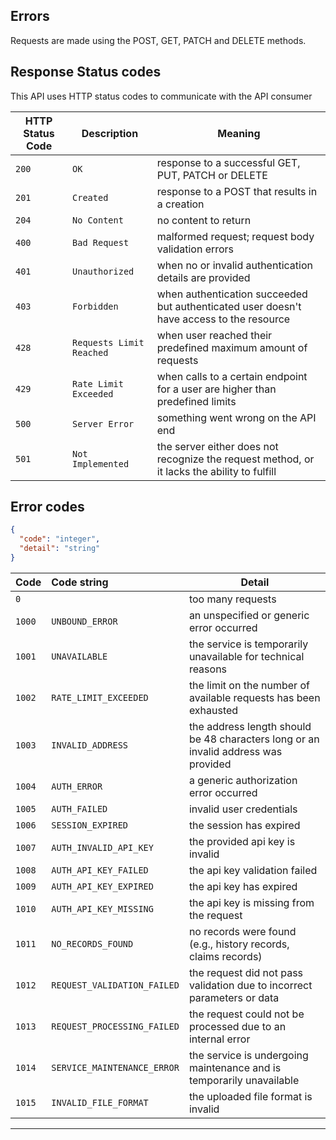 ## Errors

Requests are made using the POST, GET, PATCH and DELETE methods.

## Response Status codes

This API uses HTTP status codes to communicate with the API consumer

| HTTP Status Code | Description              | Meaning                                                                                     |
|------------------|--------------------------|---------------------------------------------------------------------------------------------|
| `200`            | `OK`                     | response to a successful GET, PUT, PATCH or DELETE                                          | 
| `201`            | `Created`                | response to a POST that results in a creation                                               | 
| `204`            | `No Content`             | no content to return                                                                        |
| `400`            | `Bad Request`            | malformed request; request body validation errors                                           | 
| `401`            | `Unauthorized`           | when no or invalid authentication details are provided                                      |                             
| `403`            | `Forbidden`              | when authentication succeeded but authenticated user doesn't have access to the resource    | 
| `428`            | `Requests Limit Reached` | when user reached their predefined maximum amount of requests                               | 
| `429`            | `Rate Limit Exceeded`    | when calls to a certain endpoint for a user are higher than predefined limits               | 
| `500`            | `Server Error`           | something went wrong on the API end                                                         | 
| `501`            | `Not Implemented`        | the server either does not recognize the request method, or it lacks the ability to fulfill | 



## Error codes

```json
{
  "code": "integer",
  "detail": "string"
}
```

| Code   | Code string                 | Detail                                                                                                        | 
|--------|:----------------------------|---------------------------------------------------------------------------------------------------------------|
| `0`    |                             | too many requests                                                                                             |
| `1000` | `UNBOUND_ERROR`             | an unspecified or generic error occurred                                                                      |
| `1001` | `UNAVAILABLE`               | the service is temporarily unavailable for technical reasons                                                  |
| `1002` | `RATE_LIMIT_EXCEEDED`       | the limit on the number of available requests has been exhausted                                              | 
| `1003` | `INVALID_ADDRESS`           | the address length should be 48 characters long or an invalid address was provided                            |
| `1004` | `AUTH_ERROR`                | a generic authorization error occurred                                                                        |
| `1005` | `AUTH_FAILED`               | invalid user credentials                                                                                      |
| `1006` | `SESSION_EXPIRED`           | the session has expired                                                                                       |
| `1007` | `AUTH_INVALID_API_KEY`      | the provided api key is invalid                                                                               |
| `1008` | `AUTH_API_KEY_FAILED`       | the api key validation failed                                                                                 |
| `1009` | `AUTH_API_KEY_EXPIRED`      | the api key has expired                                                                                       |
| `1010` | `AUTH_API_KEY_MISSING`      | the api key is missing from the request                                                                       |
| `1011` | `NO_RECORDS_FOUND`          | no records were found (e.g., history records, claims records)                                                 |
| `1012` | `REQUEST_VALIDATION_FAILED` | the request did not pass validation due to incorrect parameters or data                                       |
| `1013` | `REQUEST_PROCESSING_FAILED` | the request could not be processed due to an internal error                                                   |
| `1014` | `SERVICE_MAINTENANCE_ERROR` | the service is undergoing maintenance and is temporarily unavailable                                          |
| `1015` | `INVALID_FILE_FORMAT`       | the uploaded file format is invalid                                                                           |


***



